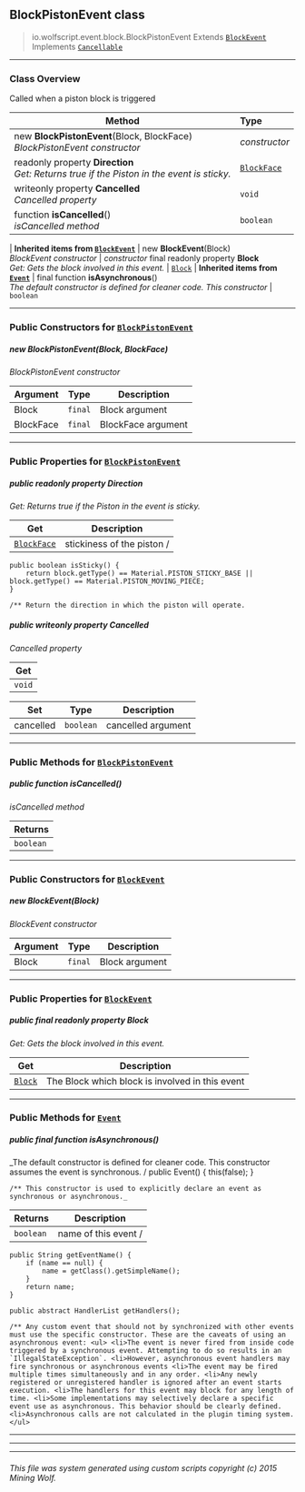## BlockPistonEvent __class__

>io.wolfscript.event.block.BlockPistonEvent
>Extends [`BlockEvent`](BlockEvent.md)
>Implements [`Cancellable`](..\Cancellable.md)

---

### Class Overview

Called when a piston block is triggered

Method | Type   
--- | :--- 
new __BlockPistonEvent__(Block, BlockFace) <br> _BlockPistonEvent constructor_ | _constructor_
 readonly property __Direction__ <br> _Get: Returns true if the Piston in the event is sticky._ | [`BlockFace`](..\..\block\BlockFace.md)
 writeonly property __Cancelled__ <br> _Cancelled property_ | `void`
 function __isCancelled__() <br> _isCancelled method_ | `boolean`
 |
__Inherited items from [`BlockEvent`](BlockEvent.md)__ |
new __BlockEvent__(Block) <br> _BlockEvent constructor_ | _constructor_
final readonly property __Block__ <br> _Get: Gets the block involved in this event._ | [`Block`](..\..\block\Block.md)
 |
__Inherited items from [`Event`](..\Event.md)__ |
final function __isAsynchronous__() <br> _The default constructor is defined for cleaner code. This constructor_ | `boolean`







---

### Public Constructors for [`BlockPistonEvent`](BlockPistonEvent.md)

##### <a id='blockpistonevent'></a>new __BlockPistonEvent__(Block, BlockFace) 

_BlockPistonEvent constructor_

Argument | Type | Description  
--- | --- | --- 
Block | `final` | Block argument
BlockFace | `final` | BlockFace argument

---

### Public Properties for [`BlockPistonEvent`](BlockPistonEvent.md)

##### <a id='direction'></a>public  readonly property __Direction__

_Get: Returns true if the Piston in the event is sticky._

Get | Description
--- | --- 
[`BlockFace`](..\..\block\BlockFace.md) | stickiness of the piston /
    public boolean isSticky() {
        return block.getType() == Material.PISTON_STICKY_BASE || block.getType() == Material.PISTON_MOVING_PIECE;
    }

    /** Return the direction in which the piston will operate.



##### <a id='cancelled'></a>public  writeonly property __Cancelled__

_Cancelled property_

Get | 
--- | 
`void` |

Set | Type | Description  
--- | --- | --- 
cancelled | `boolean` | cancelled argument


---

### Public Methods for [`BlockPistonEvent`](BlockPistonEvent.md)

##### <a id='iscancelled'></a>public  function __isCancelled__()

_isCancelled method_

Returns | 
--- | 
`boolean` |


---
### Public Constructors for [`BlockEvent`](BlockEvent.md)

##### <a id='blockevent'></a>new __BlockEvent__(Block) 

_BlockEvent constructor_

Argument | Type | Description  
--- | --- | --- 
Block | `final` | Block argument

---

### Public Properties for [`BlockEvent`](BlockEvent.md)

##### <a id='block'></a>public final readonly property __Block__

_Get: Gets the block involved in this event._

Get | Description
--- | --- 
[`Block`](..\..\block\Block.md) | The Block which block is involved in this event



---

### Public Methods for [`Event`](..\Event.md)

##### <a id='isasynchronous'></a>public final function __isAsynchronous__()

_The default constructor is defined for cleaner code. This constructor assumes the event is synchronous. /
    public Event() {
        this(false);
    }

    /** This constructor is used to explicitly declare an event as synchronous or asynchronous._

Returns | Description
--- | --- 
`boolean` | name of this event /
    public String getEventName() {
        if (name == null) {
            name = getClass().getSimpleName();
        }
        return name;
    }

    public abstract HandlerList getHandlers();

    /** Any custom event that should not by synchronized with other events must use the specific constructor. These are the caveats of using an asynchronous event: <ul> <li>The event is never fired from inside code triggered by a synchronous event. Attempting to do so results in an `IllegalStateException`. <li>However, asynchronous event handlers may fire synchronous or asynchronous events <li>The event may be fired multiple times simultaneously and in any order. <li>Any newly registered or unregistered handler is ignored after an event starts execution. <li>The handlers for this event may block for any length of time. <li>Some implementations may selectively declare a specific event use as asynchronous. This behavior should be clearly defined. <li>Asynchronous calls are not calculated in the plugin timing system. </ul>


---


---


---


###### This file was system generated using custom scripts copyright (c) 2015 Mining Wolf.
	


